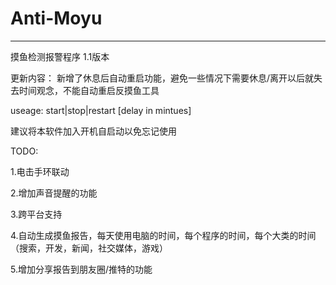 # Anti-Moyu


----
摸鱼检测报警程序 1.1版本

更新内容：
新增了休息后自动重启功能，避免一些情况下需要休息/离开以后就失去时间观念，不能自动重启反摸鱼工具


useage: start|stop|restart [delay in mintues]

建议将本软件加入开机自启动以免忘记使用

TODO:

1.电击手环联动

2.增加声音提醒的功能

3.跨平台支持

4.自动生成摸鱼报告，每天使用电脑的时间，每个程序的时间，每个大类的时间（搜索，开发，新闻，社交媒体，游戏）

5.增加分享报告到朋友圈/推特的功能
